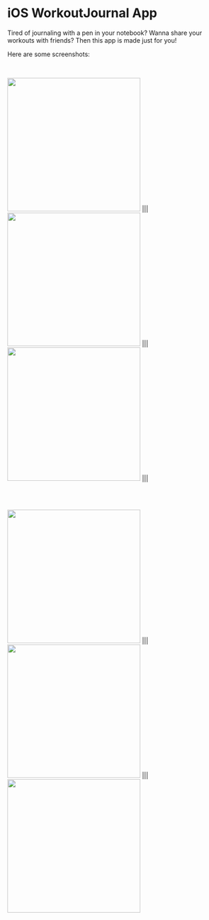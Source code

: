# iOS WorkoutJournal App

Tired of journaling with a pen in your notebook? Wanna share your workouts with friends? Then this app is made just for you!

Here are some screenshots:

<br/>

<img src="https://github.com/vlad-bilyk/iosWorkoutJournal/blob/master/presentation/demo_pics/login.PNG?raw=true" width="300"> |||
<img src="https://github.com/vlad-bilyk/iosWorkoutJournal/blob/master/presentation/demo_pics/overview.PNG?raw=true" width="300"> |||
<img src="https://github.com/vlad-bilyk/iosWorkoutJournal/blob/master/presentation/demo_pics/profile.PNG?raw=true" width="300"> |||

<br/><br/>

<img src="https://github.com/vlad-bilyk/iosWorkoutJournal/blob/master/presentation/demo_pics/entry.PNG?raw=true" width="300"> |||
<img src="https://github.com/vlad-bilyk/iosWorkoutJournal/blob/master/presentation/demo_pics/achiev.PNG?raw=true" width="300"> |||
<img src="https://github.com/vlad-bilyk/iosWorkoutJournal/blob/master/presentation/demo_pics/feed.PNG?raw=true" width="300"> 
